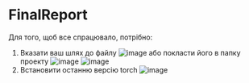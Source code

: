 # FinalReport
Для того, щоб все спрацювало, потрібно:
1. Вказати ваш шлях до файлу
![image](https://github.com/user-attachments/assets/9929a539-b2fc-4897-ac91-421ec7faae09)
або покласти його в папку проекту ![image](https://github.com/user-attachments/assets/9fef044c-9b5b-47d8-99ff-eb6d3ee144bf) ![image](https://github.com/user-attachments/assets/60f841f1-24d7-4ede-b859-8aada9e63a22)
3. Встановити останню версію torch ![image](https://github.com/user-attachments/assets/7128846a-e3b5-4c49-a205-4454b1310c5d)

